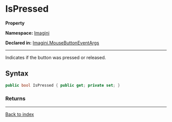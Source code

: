 # IsPressed

**Property**

**Namespace:** [Imagini](Imagini.md)

**Declared in:** [Imagini.MouseButtonEventArgs](Imagini.MouseButtonEventArgs.md)

------



Indicates if the button was pressed or released.


## Syntax

```csharp
public bool IsPressed { public get; private set; }
```

### Returns



------

[Back to index](index.md)